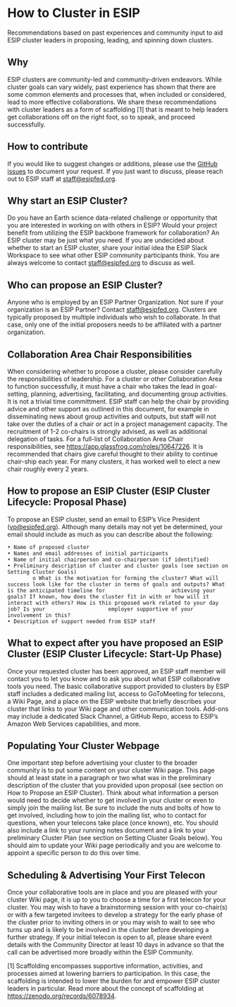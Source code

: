 # How to Cluster in ESIP
Recommendations based on past experiences and community input to aid ESIP cluster leaders in proposing, leading, and spinning down clusters.

## Why
ESIP clusters are community-led and community-driven endeavors. While cluster goals can vary widely, past experience has shown that there are some common elements and processes that, when included or considered, lead to more effective collaborations. We share these recommendations with cluster leaders as a form of scaffolding [1] that is meant to help leaders get collaborations off on the right foot, so to speak, and proceed successfully.

## How to contribute
If you would like to suggest changes or additions, please use the [GitHub issues](https://github.com/megancarterorlando/howtocluster/issues) to document your request. If you just want to discuss, please reach out to ESIP staff at staff@esipfed.org.

## Why start an ESIP Cluster?
Do you have an Earth science data-related challenge or opportunity that you are interested in working on with others in ESIP? Would your project benefit from utilizing the ESIP backbone framework for collaboration? An ESIP cluster may be just what you need. If you are undecided about whether to start an ESIP cluster, share your initial idea the ESIP Slack Workspace to see what other ESIP community participants think. You are always welcome to contact staff@esipfed.org to discuss as well.

## Who can propose an ESIP Cluster?
Anyone who is employed by an ESIP Partner Organization. Not sure if your organization is an ESIP Partner? Contact staff@esipfed.org. Clusters are typically proposed by multiple individuals who wish to collaborate. In that case, only one of the initial proposers needs to be affiliated with a partner organization.

## Collaboration Area Chair Responsibilities
When considering whether to propose a cluster, please consider carefully the responsibilities of leadership. For a cluster or other Collaboration Area to function successfully, it must have a chair who takes the lead in goal-setting, planning, advertising, facilitating, and documenting group activities. It is not a trivial time committment. ESIP staff can help the chair by providing advice and other support as outlined in this document, for example in disseminating news about group activities and outputs, but staff will not take over the duties of a chair or act in a project management capacity. The recruitment of 1-2 co-chairs is strongly advised, as well as additional delegation of tasks. For a full-list of Collaboration Area Chair responsibilities, see https://app.glassfrog.com/roles/10647226. It is recommended that chairs give careful thought to their ability to continue chair-ship each year. For many clusters, it has worked well to elect a new chair roughly every 2 years.

## How to propose an ESIP Cluster (ESIP Cluster Lifecycle: Proposal Phase)
To propose an ESIP cluster, send an email to ESIP’s Vice President (vp@esipfed.org). Although many
details may not yet be determined, your email should include as much as you can describe about the
following:

    • Name of proposed cluster
    • Names and email addresses of initial participants
    • Name of initial chairperson and co-chairperson (if identified)
    • Preliminary description of cluster and cluster goals (see section on Setting Cluster Goals)
            o What is the motivation for forming the cluster? What will success look like for the cluster in terms of goals and outputs? What is the anticipated timeline for                     achieving your goals? If known, how does the cluster fit in with or how will it interact with others? How is this proposed work related to your day job? Is your                    employer supportive of your involvement in this?
    • Description of support needed from ESIP staff
    
## What to expect after you have proposed an ESIP Cluster (ESIP Cluster Lifecycle: Start-Up Phase)
Once your requested cluster has been approved, an ESIP staff member will contact you to let you know and to ask you about what ESIP collaborative tools you need. The basic collaborative support provided to clusters by ESIP staff includes a dedicated mailing list, access to GoToMeeting for telecons, a Wiki Page, and a place on the ESIP website that briefly describes your cluster that links to your Wiki page and other communication tools. Add-ons may include a dedicated Slack Channel, a GitHub Repo, access to
ESIP’s Amazon Web Services capabilities, and more.

## Populating Your Cluster Webpage
One important step before advertising your cluster to the broader community is to put some content on your cluster Wiki page. This page should at least state in a paragraph or two what was in the preliminary description of the cluster that you provided upon proposal (see section on How to Propose an ESIP Cluster). Think about what information a person would need to decide whether to get involved in your cluster or even to simply join the mailing list. Be sure to include the nuts and bolts of how to get involved, including how to join the mailing list, who to contact for questions, when your telecons take place (once known), etc. You should also include a link to your running notes document and a link to your preliminary Cluster Plan (see section on Setting Cluster Goals below). You should aim to update your Wiki page periodically and you are welcome to appoint a specific person to do this over time.

## Scheduling & Advertising Your First Telecon
Once your collaborative tools are in place and you are pleased with your cluster Wiki page, it is up to you to choose a time for a first telecon for your cluster. You may wish to have a brainstorming session with your co-chair(s) or with a few targeted invitees to develop a strategy for the early phase of the cluster prior to inviting others in or you may wish to wait to see who turns up and is likely to be involved in the cluster before developing a further strategy. If your initial telecon is open to all, please share event details with the Community Director at least 10 days in advance so that the call can be advertised more broadly within the ESIP Community.


[1] Scaffolding encompasses supportive information, activities, and processes aimed at lowering barriers to participation. In this case, the scaffolding is intended to lower the burden for and empower ESIP cluster leaders in particular. Read more about the concept of scaffolding at https://zenodo.org/records/6078934.
